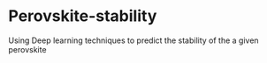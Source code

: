 # Perovskite-stability
Using Deep learning techniques to predict the stability of the a given perovskite
